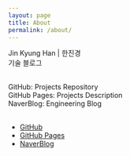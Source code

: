 ```yaml
---
layout: page
title: About
permalink: /about/
---
```

<!-- 줄바꿈은 스페이스 1번, 단락 나누기는 엔터 2번 -->

Jin Kyung Han | 한진경 <br>
기술 블로그 <br><br>

GitHub: Projects Repository <br>
GitHub Pages: Projects Description <br>
NaverBlog: Engineering Blog <br><br>

* [GitHub](https://github.com/jkhan94)
* [GitHub Pages](https://jkhan94.github.io/)
* [NaverBlog](https://blog.naver.com/jkhan94_it)
